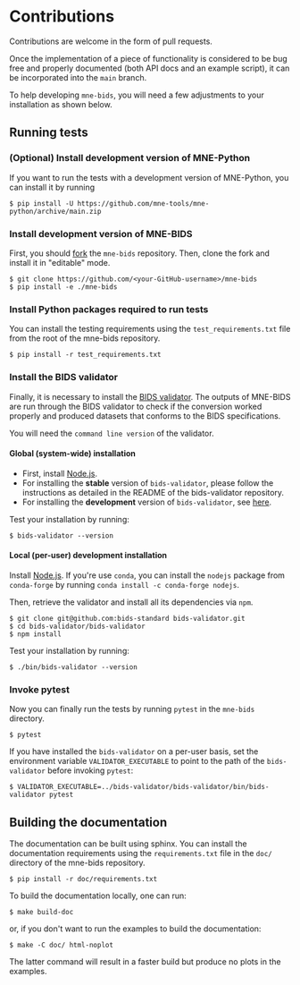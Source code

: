# Contributions

Contributions are welcome in the form of pull requests.

Once the implementation of a piece of functionality is considered to be bug
free and properly documented (both API docs and an example script),
it can be incorporated into the `main` branch.

To help developing `mne-bids`, you will need a few adjustments to your
installation as shown below.

## Running tests

### (Optional) Install development version of MNE-Python

If you want to run the tests with a development version of MNE-Python,
you can install it by running

    $ pip install -U https://github.com/mne-tools/mne-python/archive/main.zip

### Install development version of MNE-BIDS

First, you should [fork](https://help.github.com/en/github/getting-started-with-github/fork-a-repo) the `mne-bids` repository. Then, clone the fork and install it in
"editable" mode.

    $ git clone https://github.com/<your-GitHub-username>/mne-bids
    $ pip install -e ./mne-bids


### Install Python packages required to run tests

You can install the testing requirements using the `test_requirements.txt` file
from the root of the mne-bids repository.

    $ pip install -r test_requirements.txt

### Install the BIDS validator

Finally, it is necessary to install the
[BIDS validator](https://github.com/bids-standard/bids-validator). The outputs
of MNE-BIDS are run through the BIDS validator to check if the conversion
worked properly and produced datasets that conforms to the BIDS specifications.

You will need the `command line version` of the validator.

#### Global (system-wide) installation

- First, install [Node.js](https://nodejs.org/en/).
- For installing the **stable** version of `bids-validator`, please follow the
instructions as detailed in the README of the bids-validator repository.
- For installing the **development** version of `bids-validator`, see [here](https://github.com/bids-standard/bids-validator/blob/master/CONTRIBUTING.md#using-the-development-version-of-bids-validator).

Test your installation by running:

    $ bids-validator --version

#### Local (per-user) development installation

Install [Node.js](https://nodejs.org/en/). If you're use `conda`, you can
install the `nodejs` package from `conda-forge` by running
`conda install -c conda-forge nodejs`.

Then, retrieve the validator and install all its dependencies via `npm`.

    $ git clone git@github.com:bids-standard bids-validator.git
    $ cd bids-validator/bids-validator
    $ npm install

Test your installation by running:

    $ ./bin/bids-validator --version


### Invoke pytest

Now you can finally run the tests by running `pytest` in the
`mne-bids` directory.

    $ pytest

If you have installed the `bids-validator`
on a per-user basis, set the environment variable `VALIDATOR_EXECUTABLE` to point to the path of the `bids-validator` before invoking `pytest`:

    $ VALIDATOR_EXECUTABLE=../bids-validator/bids-validator/bin/bids-validator pytest

## Building the documentation

The documentation can be built using sphinx.
You can install the documentation requirements using the `requirements.txt` file
in the `doc/` directory of the mne-bids repository.

    $ pip install -r doc/requirements.txt

To build the documentation locally, one can run:

    $ make build-doc

or, if you don't want to run the examples to build the documentation:

    $ make -C doc/ html-noplot

The latter command will result in a faster build but produce no plots in the examples.
